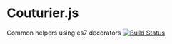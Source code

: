 # Couturier.js

Common helpers using es7 decorators
[![Build Status](https://travis-ci.org/AvraamMavridis/jsdecorators.svg)](https://travis-ci.org/AvraamMavridis/jsdecorators)
